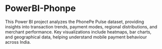 # PowerBI-Phonpe
This Power BI project analyzes the PhonePe Pulse dataset, providing insights into transaction trends, payment modes, regional distributions, and merchant performance. Key visualizations include heatmaps, bar charts, and geographical data, helping understand mobile payment behaviour across India.
